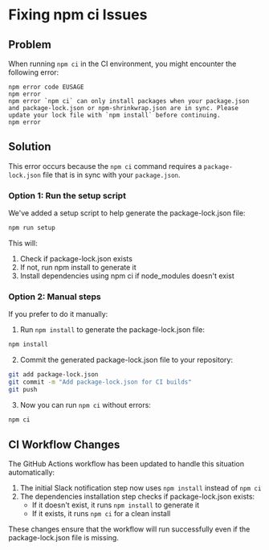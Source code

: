 # Fixing npm ci Issues

## Problem

When running `npm ci` in the CI environment, you might encounter the following error:

```
npm error code EUSAGE
npm error
npm error `npm ci` can only install packages when your package.json and package-lock.json or npm-shrinkwrap.json are in sync. Please update your lock file with `npm install` before continuing.
npm error
```

## Solution

This error occurs because the `npm ci` command requires a `package-lock.json` file that is in sync with your `package.json`. 

### Option 1: Run the setup script

We've added a setup script to help generate the package-lock.json file:

```bash
npm run setup
```

This will:
1. Check if package-lock.json exists
2. If not, run npm install to generate it
3. Install dependencies using npm ci if node_modules doesn't exist

### Option 2: Manual steps

If you prefer to do it manually:

1. Run `npm install` to generate the package-lock.json file:

```bash
npm install
```

2. Commit the generated package-lock.json file to your repository:

```bash
git add package-lock.json
git commit -m "Add package-lock.json for CI builds"
git push
```

3. Now you can run `npm ci` without errors:

```bash
npm ci
```

## CI Workflow Changes

The GitHub Actions workflow has been updated to handle this situation automatically:

1. The initial Slack notification step now uses `npm install` instead of `npm ci`
2. The dependencies installation step checks if package-lock.json exists:
   - If it doesn't exist, it runs `npm install` to generate it
   - If it exists, it runs `npm ci` for a clean install

These changes ensure that the workflow will run successfully even if the package-lock.json file is missing.